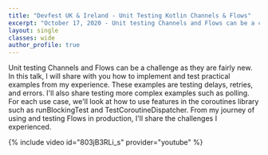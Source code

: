 ```yaml
---
title: "Devfest UK & Ireland - Unit Testing Kotlin Channels & Flows"
excerpt: "October 17, 2020 - Unit testing Channels and Flows can be a challenge as they are fairly new. In this talk, I will share with you how to implement and test practical examples from my experience."
layout: single
classes: wide
author_profile: true
---
```


Unit testing Channels and Flows can be a challenge as they are fairly new. In this talk, I will share with you how to implement and test practical examples from my experience. These examples are testing delays, retries, and errors. I'll also share testing more complex examples such as polling. For each use case, we'll look at how to use features in the coroutines library such as runBlockingTest and TestCoroutineDispatcher. From my journey of using and testing Flows in production, I'll share the challenges I experienced.

{% include video id="803jB3RLi_s" provider="youtube" %}

<br/>
<br/>

<script async class="speakerdeck-embed" data-id="731638c53b2a46f191e8aea2f495bbcf" data-ratio="1.77777777777778" src="//speakerdeck.com/assets/embed.js"></script>
